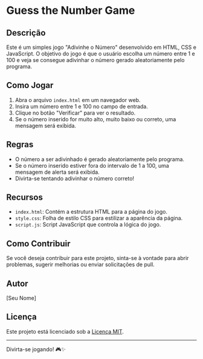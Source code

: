 # Guess the Number Game

## Descrição
Este é um simples jogo "Adivinhe o Número" desenvolvido em HTML, CSS e JavaScript. O objetivo do jogo é que o usuário escolha um número entre 1 e 100 e veja se consegue adivinhar o número gerado aleatoriamente pelo programa.

## Como Jogar
1. Abra o arquivo `index.html` em um navegador web.
2. Insira um número entre 1 e 100 no campo de entrada.
3. Clique no botão "Verificar" para ver o resultado.
4. Se o número inserido for muito alto, muito baixo ou correto, uma mensagem será exibida.

## Regras
- O número a ser adivinhado é gerado aleatoriamente pelo programa.
- Se o número inserido estiver fora do intervalo de 1 a 100, uma mensagem de alerta será exibida.
- Divirta-se tentando adivinhar o número correto!

## Recursos
- `index.html`: Contém a estrutura HTML para a página do jogo.
- `style.css`: Folha de estilo CSS para estilizar a aparência da página.
- `script.js`: Script JavaScript que controla a lógica do jogo.

## Como Contribuir
Se você deseja contribuir para este projeto, sinta-se à vontade para abrir problemas, sugerir melhorias ou enviar solicitações de pull.

## Autor
[Seu Nome]

## Licença
Este projeto está licenciado sob a [Licença MIT](LICENSE).

---

Divirta-se jogando! 🎮✨

